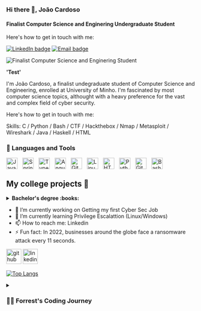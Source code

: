 ### Hi there 👋, João Cardoso
#### Finalist Computer Science and Enginering Undergraduate Student


Here's how to get in touch with me:

<div align="left">

  <a href="">[![LinkedIn badge](https://img.shields.io/badge/LinkedIn-0077B5?style=for-the-badge&logo=linkedin&logoColor=white)](https://www.linkedin.com/in/sim%C3%A3o-cunha-379785202/)</a>
  <a href="">[![Email badge](https://img.shields.io/badge/Microsoft_Outlook-0078D4?style=for-the-badge&logo=microsoft-outlook&logoColor=white)](mailto:jpc.general@protonmail.com)</a>

</div>

![Finalist Computer Science and Enginering Student](https://external-content.duckduckgo.com/iu/?u=http%3A%2F%2Fi.imgur.com%2FPjP235b.gif&f=1&nofb=1&ipt=2f76fd6eed98f00cd8854fa13e573beda0c0cf1c24e3f1bece0c13836d15794e&ipo=images)

**'Test'**

I'm João Cardoso, a finalist undegraduate student of Computer Science and Engineering, enrolled at University of Minho. I'm fascinated by most computer science topics, althought with a heavy preference for the vast and complex field of cyber security.

Here's how to get in touch with me:



Skills: C / Python / Bash / CTF / Hackthebox / Nmap / Metasploit / Wireshark  / Java / Haskell / HTML 
 
### 🧰 Languages and Tools

<img align="left" alt="Java" width="30px" style="padding-right:10px;" src="https://cdn.jsdelivr.net/gh/devicons/devicon/icons/java/java-original.svg"/>
<img align="left" alt="Spring" width="30px" style="padding-right:10px;" src="https://cdn.jsdelivr.net/gh/devicons/devicon/icons/spring/spring-original.svg" />
<img align="left" alt="TypeScript" width="30px" style="padding-right:10px;" src="https://cdn.jsdelivr.net/gh/devicons/devicon/icons/typescript/typescript-plain.svg" />
<img align="left" alt="Angular" width="30px" style="padding-right:10px;" src="https://cdn.jsdelivr.net/gh/devicons/devicon/icons/angularjs/angularjs-plain.svg" />
<img align="left" alt="Git" width="30px" style="padding-right:10px;" src="https://cdn.jsdelivr.net/gh/devicons/devicon/icons/git/git-original.svg" />
<img align="left" alt="Linux" width="30px" style="padding-right:10px;" src="https://cdn.jsdelivr.net/gh/devicons/devicon/icons/linux/linux-original.svg" />
<img align="left" alt="HTML" width="30px" style="padding-right:10px;" src="https://cdn.jsdelivr.net/gh/devicons/devicon/icons/html5/html5-plain.svg" />
<img align="left" alt="Python" width="30px" style="padding-right:10px;" src="https://cdn.jsdelivr.net/gh/devicons/devicon/icons/python/python-plain.svg" />
<img align="left" alt="GitHub" width="30px" style="padding-right:10px;" src="https://cdn.jsdelivr.net/gh/devicons/devicon/icons/github/github-original.svg" />
<img align="left" alt="Bash" width="30px" style="padding-right:10px;" src="https://cdn.jsdelivr.net/gh/devicons/devicon/icons/bash/bash-original.svg" />
<br />

#

## My college projects :floppy_disk:
<!-- start college projects section -->
<details>
<summary><b> Bachelor's degree :books:</b></summary>
  

- **Programação Funcional** (Functional Programming) - ![Haskell](https://img.shields.io/badge/Haskell-5D4F85?style=for-the-badge&logo=haskell&logoColor=white) - [Exercises](https://github.com/simaocunha71/PF_Haskell)
- **Laboratórios de Informática I** (Informatic Labs I)- ![Haskell](https://img.shields.io/badge/Haskell-5D4F85?style=for-the-badge&logo=haskell&logoColor=white) - [Project](https://github.com/simaocunha71/LI1_ExciteBike)
- **Programação Imperativa** (Imperative Programming) - ![C badge](https://img.shields.io/badge/C-00599C?style=for-the-badge&logo=c&logoColor=white) - [Exercises](https://github.com/simaocunha71/PI_C)
- **Laboratórios de Informática II** (Informatic Labs II)- ![C badge](https://img.shields.io/badge/C-00599C?style=for-the-badge&logo=c&logoColor=white) - [Project](https://github.com/surumkata/rastros)


- **Programação Orientada aos Objetos** (Object Oriented Programming) - ![Java badge](https://img.shields.io/badge/Java-ED8B00?style=for-the-badge&logo=java&logoColor=white) - [Exercises](https://github.com/simaocunha71/POO) | [Project](https://github.com/surumkata/fmpoo2021)
- **Laboratórios de Informática III** (Informatic Labs III) - ![C badge](https://img.shields.io/badge/C-00599C?style=for-the-badge&logo=c&logoColor=white) ![Java badge](https://img.shields.io/badge/Java-ED8B00?style=for-the-badge&logo=java&logoColor=white) - [Projects](https://github.com/simaocunha71/sgr-uminho)

- **Inteligência Artificial** (Artificial Intelligence) - ![prolog](https://user-images.githubusercontent.com/61991247/148315069-2ef27e5e-90f7-45da-85e7-a4cf3c9030c4.png) - [Exercises](https://github.com/simaocunha71/ia) | [Project](https://github.com/simaocunha71/artificial-intelligent-green-distribution)
- **Desenvolvimento de Sistemas de Software** (Software Systems Development) ![Java badge](https://img.shields.io/badge/Java-ED8B00?style=for-the-badge&logo=java&logoColor=white) - [Project](https://github.com/simaocunha71/reparation-center-dss)

- **Processamento de Linguagens** (Language Processing) ![Python badge](https://img.shields.io/badge/Python-FFD43B?style=for-the-badge&logo=python&logoColor=blue) - [Projects](https://github.com/simaocunha71/pl_projeto)
- **Computação Gráfica** (Computer Graphics) - ![C++ badge](https://img.shields.io/badge/C%2B%2B-00599C?style=for-the-badge&logo=c%2B%2B&logoColor=white) ![OGL badge](https://img.shields.io/badge/OpenGL-FFFFFF?style=for-the-badge&logo=opengl) - [Project](https://github.com/simaocunha71/engineandgenerator3D)


</details>


- 🔭 I’m currently working on Getting my first Cyber Sec Job 
- 🌱 I’m currently learning Privilege Escalattion (Linux/Windows) 
- 📫 How to reach me: Linkedin 
- ⚡ Fun fact: In 2022, businesses around the globe face a ransomware attack every 11 seconds.


[<img src='https://cdn.jsdelivr.net/npm/simple-icons@3.0.1/icons/github.svg' alt='github' height='40'>](https://github.com/Bullseye-0xD4763 )  [<img src='https://cdn.jsdelivr.net/npm/simple-icons@3.0.1/icons/linkedin.svg' alt='linkedin' height='40'>](https://www.linkedin.com/in/https://www.linkedin.com/in/jo%C3%A3o-pedro-cardoso-378a6913b//)  

[![Top Langs](https://github-readme-stats.vercel.app/api/top-langs/?username=Bullseye-0xD4763 )](https://github.com/anuraghazra/github-readme-stats)

<details>
 <summary><h3>👨‍💻 Forrest's Coding Journey</h3></summary>
   I started my coding journey as a naive computer science student with a passion to learn everything I could about this programming world - code, unix, linux, theory. And all the while, teaching myself iOS development with a dream to build my own app, but that soon got overshadowed by my desire to excel in Java. A desire that landed me a full-stack software engineering job upon graduation. However, I had another desire I had been pursuing throughout this time - YouTube content creation. I eventually ended up quitting my software engineering job to pursue YouTube full-time, and that has been my focus ever since. But there's something that's always bothered me about my journey - abandoning my dream of building my own app to pursue the safe route, a job. Now I've already taken the leap away from that safety net into this uncomfortable, unexplored world that it being a creator. And it worked out, but again, it became comfortable. It's easier to create a video than go out on a ledge and build my own product. I do have to eat, at the end of the day, but I think it's time. It's time to get uncomfortable again. I have a burning desire to get back on the horse, and fulfill that dream younger me had of building my own app, my own product. And in order to do that, I'll be implmementing a few measures to streamline my YouTube content to focus more time on fulfilling that dream - a dream that I'll be ready to tackle in 2023 due to the measure I'm putting in place now until the end of 2022. Don't wait up, because I'm coming.
 

 
</details>


 

